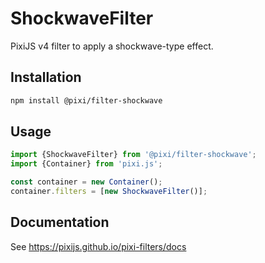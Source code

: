 # ShockwaveFilter

PixiJS v4 filter to apply a shockwave-type effect.

## Installation

```bash
npm install @pixi/filter-shockwave
```

## Usage

```js
import {ShockwaveFilter} from '@pixi/filter-shockwave';
import {Container} from 'pixi.js';

const container = new Container();
container.filters = [new ShockwaveFilter()];
```

## Documentation

See https://pixijs.github.io/pixi-filters/docs
